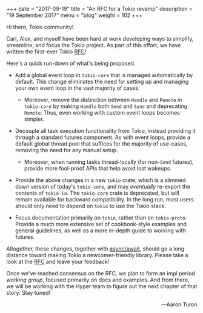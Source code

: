 +++
date = "2017-09-19"
title = "An RFC for a Tokio revamp"
description = "19 September 2017"
menu = "blog"
weight = 102
+++

Hi there, Tokio community!

Carl, Alex, and myself have been hard at work developing ways to simplify,
streamline, and focus the Tokio project. As part of this effort, we have
written the first-ever Tokio [RFC]!

Here's a quick run-down of what's being proposed.

* Add a global event loop in `tokio-core` that is managed automatically by
  default. This change eliminates the need for setting up and managing your own
  event loop in the vast majority of cases.

  * Moreover, remove the distinction between `Handle` and `Remote` in
  `tokio-core` by making `Handle` both `Send` and `Sync` and deprecating
  `Remote`. Thus, even working with custom event loops becomes simpler.

* Decouple all task execution functionality from Tokio, instead providing it
  through a standard futures component. As with event loops, provide a default
  global thread pool that suffices for the majority of use-cases, removing the
  need for any manual setup.

  * Moreover, when running tasks thread-locally (for non-`Send` futures),
    provide more fool-proof APIs that help avoid lost wakeups.

* Provide the above changes in a new `tokio` crate, which is a slimmed down
  version of today's `tokio-core`, and may *eventually* re-export the contents
  of `tokio-io`. The `tokio-core` crate is deprecated, but will remain available
  for backward compatibility. In the long run, most users should only need to
  depend on `tokio` to use the Tokio stack.

* Focus documentation primarily on `tokio`, rather than on
  `tokio-proto`. Provide a much more extensive set of cookbook-style examples
  and general guidelines, as well as a more in-depth guide to working with
  futures.

Altogether, these changes, together with [async/await], should go a long
distance toward making Tokio a newcomer-friendly library. Please take a look at
the [RFC] and leave your feedback!

Once we've reached consensus on the RFC, we plan to form an impl period *working
group*, focused primarily on docs and examples. And from there, we will be
working with the Hyper team to figure out the next chapter of that story. Stay tuned!


<div style="text-align:right">&mdash;Aaron Turon</div>

[async/await]: https://internals.rust-lang.org/t/help-test-async-await-generators-coroutines/5835
[RFC]: https://github.com/carllerche/tokio-rfcs/pull/2

